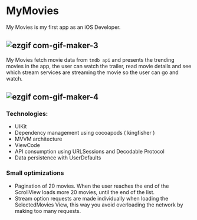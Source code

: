 # MyMovies

My Movies is my first app as an iOS Developer. 

![ezgif com-gif-maker-3](https://user-images.githubusercontent.com/3867413/177427380-98f594db-4c29-485e-ae64-9c4884ee5aca.gif)
---
My Movies fetch movie data from `tmdb api` and presents the trending movies in the app, the user can watch the trailer, read movie details and see which stream services are streaming the movie so the user can go and watch.

![ezgif com-gif-maker-4](https://user-images.githubusercontent.com/3867413/177428443-d8a51c4f-8b14-4bc9-bc4e-5cd39a2f9a07.gif)
---
### Technologies:
- UIKit
- Dependency management using cocoapods ( kingfisher )
- MVVM architecture
- ViewCode
- API consumption using URLSessions and Decodable Protocol
- Data persistence with UserDefaults

### Small optimizations
- Pagination of 20 movies. When the user reaches the end of the ScrollView loads more 20 movies, until the end of the list.
- Stream option requests are made individually when loading the SelectedMovies View, this way you avoid overloading the network by making too many requests.
